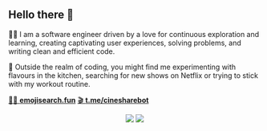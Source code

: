 ## Hello there 👋

👨‍💻 I am a software engineer driven by a love for continuous exploration and learning, creating captivating user experiences, solving problems, and writing clean and efficient code.

🏡 Outside the realm of coding, you might find me experimenting with flavours in the kitchen, searching for new shows on Netflix or trying to stick with my workout routine.

[🕵️‍♂️ **emojisearch.fun**](https://emojisearch.fun) [🎬 **t.me/cinesharebot**](https://t.me/cinesharebot)

<p align="center">
  <img src="https://github-readme-stats.xanderbarkhatov.vercel.app/api/top-langs/?username=xanderbarkhatov&langs_count=8&layout=compact&hide_title=true&hide_border=true&custom_title=Languages&bg_color=00000000&text_color=64748b&title_color=ec4899&cache_seconds=172800" />
  <img src="https://github-readme-stats.xanderbarkhatov.vercel.app/api?username=xanderbarkhatov&hide_rank=true&hide_title=true&count_private=true&show_icons=true&hide_border=true&bg_color=00000000&text_color=64748b&title_color=ec4899&icon_color=ec4899&cache_seconds=172800" />
</p>
